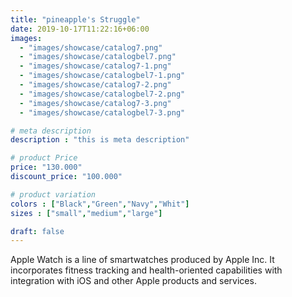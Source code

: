 ```yaml
---
title: "pineapple's Struggle"
date: 2019-10-17T11:22:16+06:00
images: 
  - "images/showcase/catalog7.png"
  - "images/showcase/catalogbel7.png"
  - "images/showcase/catalog7-1.png"
  - "images/showcase/catalogbel7-1.png"
  - "images/showcase/catalog7-2.png"
  - "images/showcase/catalogbel7-2.png"
  - "images/showcase/catalog7-3.png"
  - "images/showcase/catalogbel7-3.png"

# meta description
description : "this is meta description"

# product Price
price: "130.000"
discount_price: "100.000"

# product variation
colors : ["Black","Green","Navy","Whit"]
sizes : ["small","medium","large"]

draft: false
---
```


Apple Watch is a line of smartwatches produced by Apple Inc. It incorporates fitness tracking and health-oriented capabilities with integration with iOS and other Apple products and services.
